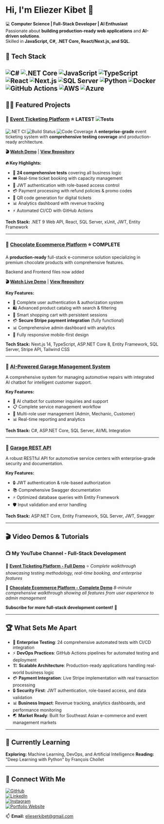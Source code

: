 # Hi, I'm Eliezer Kibet 👋  

💻 **Computer Science | Full-Stack Developer | AI Enthusiast**  
Passionate about **building production-ready web applications** and **AI-driven solutions**.  
Skilled in **JavaScript, C#, .NET Core, React/Next.js, and SQL**.  

## 🚀 Tech Stack  
![C#](https://img.shields.io/badge/C%23-239120?style=for-the-badge&logo=c-sharp&logoColor=white)
![.NET Core](https://img.shields.io/badge/.NET_Core-512BD4?style=for-the-badge&logo=dotnet&logoColor=white)
![JavaScript](https://img.shields.io/badge/JavaScript-F7DF1E?style=for-the-badge&logo=javascript&logoColor=black)
![TypeScript](https://img.shields.io/badge/TypeScript-3178C6?style=for-the-badge&logo=typescript&logoColor=white)
![React](https://img.shields.io/badge/React-61DAFB?style=for-the-badge&logo=react&logoColor=black)
![Next.js](https://img.shields.io/badge/Next.js-000000?style=for-the-badge&logo=nextdotjs&logoColor=white)
![SQL Server](https://img.shields.io/badge/SQL_Server-CC2927?style=for-the-badge&logo=microsoft-sql-server&logoColor=white)
![Python](https://img.shields.io/badge/Python-3776AB?style=for-the-badge&logo=python&logoColor=white)
![Docker](https://img.shields.io/badge/Docker-2496ED?style=for-the-badge&logo=docker&logoColor=white)
![GitHub Actions](https://img.shields.io/badge/GitHub_Actions-2088FF?style=for-the-badge&logo=github-actions&logoColor=white)
![AWS](https://img.shields.io/badge/AWS-FF9900?style=for-the-badge&logo=amazon-aws&logoColor=white)
![Azure](https://img.shields.io/badge/Azure-0078D4?style=for-the-badge&logo=microsoft-azure&logoColor=white)
---

## 👨‍💻 Featured Projects  

### 🎫 **[Event Ticketing Platform](https://github.com/EliezerKibet/EventTicketingPlatform)** ⭐ **LATEST** ![Tests](https://img.shields.io/badge/tests-24%20passing-brightgreen)
![.NET CI](https://github.com/EliezerKibet/EventTicketingPlatform/workflows/.NET%20CI/badge.svg)
![Build Status](https://img.shields.io/badge/build-passing-brightgreen)
![Code Coverage](https://img.shields.io/badge/coverage-90%25-brightgreen)
A **enterprise-grade** event ticketing system with **comprehensive testing coverage** and production-ready architecture.

**🎬 [Watch Demo](https://youtu.be/dkmEjyYLQR0)** | **[View Repository](https://github.com/EliezerKibet/EventTicketingPlatform)**

**🔥 Key Highlights:**
- 🧪 **24 comprehensive tests** covering all business logic
- 🎟️ Real-time ticket booking with capacity management
- 🔐 JWT authentication with role-based access control
- 💳 Payment processing with refund policies & promo codes
- 📱 QR code generation for digital tickets
- 📊 Analytics dashboard with revenue tracking
- ⚡ Automated CI/CD with GitHub Actions

**Tech Stack:** .NET 9 Web API, React, SQL Server, xUnit, JWT, Entity Framework

---

### 🍫 **[Chocolate Ecommerce Platform](https://github.com/EliezerKibet/ECommerce-Platform)** ⭐ **COMPLETE**
A **production-ready** full-stack e-commerce solution specializing in premium chocolate products with comprehensive features.

Backend and Frontend files now added

**🎬 [Watch Live Demo](https://youtu.be/91_lUz7Gw2E)** | **[View Repository](https://github.com/EliezerKibet/ECommerce-Platform)**

**Key Features:**
- 🔐 Complete user authentication & authorization system
- 🛍️ Advanced product catalog with search & filtering
- 🛒 Smart shopping cart with persistent sessions
- 💳 **Secure Stripe payment integration** (fully functional)
- 📊 Comprehensive admin dashboard with analytics
- 📱 Fully responsive mobile-first design

**Tech Stack:** Next.js 14, TypeScript, ASP.NET Core 8, Entity Framework, SQL Server, Stripe API, Tailwind CSS

---

### 🚗 **[AI-Powered Garage Management System](https://github.com/EliezerKibet/AI_based_garage)**  
A comprehensive system for managing automotive repairs with integrated AI chatbot for intelligent customer support.

**Key Features:**
- 🤖 AI chatbot for customer inquiries and support
- 📋 Complete service management workflow
- 👥 Multi-role user management (Admin, Mechanic, Customer)
- 📊 Real-time reporting and analytics

**Tech Stack:** C#, ASP.NET Core, SQL Server, AI/ML Integration

---

### 🔧 **[Garage REST API](https://github.com/EliezerKibet/Garage-API)**  
A robust RESTful API for automotive service centers with enterprise-grade security and documentation.

**Key Features:**
- 🔒 JWT authentication & role-based authorization
- 📚 Comprehensive Swagger documentation
- ⚡ Optimized database queries with Entity Framework
- 🛡️ Input validation and error handling

**Tech Stack:** ASP.NET Core, Entity Framework, SQL Server, JWT, Swagger

---

## 🎬 Video Demos & Tutorials

### 📺 **My YouTube Channel - Full-Stack Development**

🎥 **[Event Ticketing Platform - Full Demo](https://youtu.be/dkmEjyYLQR0)** ⭐
*Complete walkthrough showcasing testing methodology, real-time booking, and enterprise features*

🎥 **[Chocolate Ecommerce Platform - Complete Demo](https://youtu.be/91_lUz7Gw2E)**
*8-minute comprehensive walkthrough showing all features from user experience to admin management*

**Subscribe for more full-stack development content!** 📢

---

## 🏆 What Sets Me Apart

- 🧪 **Enterprise Testing**: 24 comprehensive automated tests with CI/CD integration
- ⚡ **DevOps Practices**: GitHub Actions pipelines for automated testing and deployment
- 🏗️ **Scalable Architecture**: Production-ready applications handling real-world business logic
- 💳 **Payment Integration**: Live Stripe implementation with real transaction processing
- 🔒 **Security First**: JWT authentication, role-based access, and data validation
- 📊 **Business Impact**: Revenue tracking, analytics dashboards, and performance monitoring
- 🌏 **Market Ready**: Built for Southeast Asian e-commerce and event management markets
---

## 📖 Currently Learning  
**Exploring:** Machine Learning, DevOps, and Artificial Intelligence 
**Reading:** "Deep Learning with Python" by François Chollet  

---

## 🔗 Connect With Me  

[![GitHub](https://img.shields.io/badge/GitHub-181717?style=for-the-badge&logo=github&logoColor=white)](https://github.com/EliezerKibet)  
[![LinkedIn](https://img.shields.io/badge/LinkedIn-0077B5?style=for-the-badge&logo=linkedin&logoColor=white)](https://www.linkedin.com/in/eliezer-kibet-80217a301/)  
[![Instagram](https://img.shields.io/badge/Instagram-E4405F?style=for-the-badge&logo=instagram&logoColor=white)](https://www.instagram.com/kibeet_qc/)  
[![Portfolio Website](https://img.shields.io/badge/Portfolio-FF5722?style=for-the-badge&logo=web&logoColor=white)](https://eliezerkibet.github.io/)

📫 **Email:** [elieserkibet@gmail.com](mailto:elieserkibet@gmail.com)
